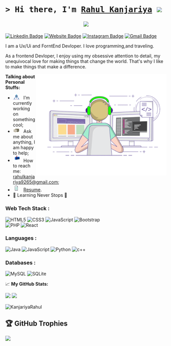 ### <samp><h2>&gt; Hi there, I'm <a href="https://gkassym.netlify.app" target="_blank">Rahul Kanjariya</a> <img src="https://media.giphy.com/media/hvRJCLFzcasrR4ia7z/giphy.gif" width="25"> </samp></h2>
<h3 align="center"> <img src="https://readme-typing-svg.herokuapp.com?color=0357F7&lines=Ui/Ux+and+FrontEnd+Devloper%3A)" /> </h3>

[![Linkedin Badge](https://img.shields.io/badge/-LinkedIn-0e76a8?style=flat-square&logo=Linkedin&logoColor=white)](https://www.linkedin.com/in/rahul-kanjariya-6672411ab/)
[![Website Badge](https://img.shields.io/badge/Website-3b5998?style=flat-square&logo=google-chrome&logoColor=white)](https://kanjariyarahul.github.io/)
[![Instagram Badge](https://img.shields.io/badge/-Instagram-e4405f?style=flat-square&logo=Instagram&logoColor=white)](https://www.instagram.com/rk_ui_ux/)
[![Gmail Badge](https://img.shields.io/badge/-Gmail-D14836?style=flat-square&logo=Gmail&logoColor=white)](mailto:rahulkanjariya9265@gmail.com)


I am a Ux/Ui and ForntEnd Devloper. I love programming,and traveling.

As a frontend Devloper, I enjoy using my obsessive attention to detail, my unequivocal love for making things that change the world. That's why I like to make things that make a difference.

<img align="right" alt="GIF" src="https://github.com/KanjariyaRahul/KanjariyaRahul/blob/main/img/coding.gif" width="408" height="318" />
  

**Talking about Personal Stuffs:**

- <img src="https://github.com/KanjariyaRahul/KanjariyaRahul/blob/main/img/developer.gif?raw=true" width="21" />&nbsp;&nbsp; I’m currently working on something cool;
- <img src="https://github.com/KanjariyaRahul/KanjariyaRahul/blob/main/img/message.gif?raw=true" width="21" />&nbsp;&nbsp; Ask me about anything, I am happy to help;
- <img src="https://github.com/KanjariyaRahul/KanjariyaRahul/blob/main/img/letterbox.gif?raw=true" width="21" />&nbsp;&nbsp; How to reach me: rahulkanjariya9265@gmail.com;
- <img src="https://github.com/KanjariyaRahul/KanjariyaRahul/blob/main/img/doc.gif?raw=true" width="21" />&nbsp;&nbsp; [Resume](https://gkassym.netlify.app/Resume.pdf).
- 🌱 Learning Never Stops 🚀

<h3 align="left">Web Tech Stack :</h3>
<div align="left">
<img alt="HTML5" src="https://img.shields.io/badge/html5-%23E34F26.svg?style=for-the-badge&logo=html5&logoColor=white"/>
<img alt="CSS3" src="https://img.shields.io/badge/css3-%231572B6.svg?style=for-the-badge&logo=css3&logoColor=white"/> 
<img alt="JavaScript" src="https://img.shields.io/badge/javascript-%23323330.svg?style=for-the-badge&logo=javascript&logoColor=%23F7DF1E"/> 
<img alt="Bootstrap" src="https://img.shields.io/badge/bootstrap-%23563D7C.svg?style=for-the-badge&logo=bootstrap&logoColor=white"/>
<br>
<img alt="PHP" src="https://img.shields.io/badge/php-%23777BB4.svg?style=for-the-badge&logo=php&logoColor=white"/>
<img alt="React" src="https://img.shields.io/badge/react-%2320232a.svg?style=for-the-badge&logo=react&logoColor=%2361DAFB"/>
</div>

<h3 align="left">Languages :</h3>
<div align="left">
  <img alt="Java" src="https://img.shields.io/badge/java-%23ED8B00.svg?style=for-the-badge&logo=java&logoColor=white"/>
  <img alt="JavaScript" src="https://img.shields.io/badge/javascript-%23323330.svg?style=for-the-badge&logo=javascript&logoColor=%23F7DF1E"/> 
  <img alt="Python" src="https://img.shields.io/badge/python-%2314354C.svg?style=for-the-badge&logo=python&logoColor=white"/>
  <img alt="c++" src="https://img.shields.io/badge/C%2B%2B-00599C?style=for-the-badge&logo=c%2B%2B&logoColor=white"/>
</div>

<h3 align="left">Databases :</h3>
<div align="left">
  <img alt="MySQL" src="https://img.shields.io/badge/mysql-%2300f.svg?style=for-the-badge&logo=mysql&logoColor=white"/>
  <img alt="SQLite" src ="https://img.shields.io/badge/sqlite-%2307405e.svg?style=for-the-badge&logo=sqlite&logoColor=white"/>
</div>

📈 **My GitHub Stats:**

<p>
  <img height="180em" src="https://github-readme-stats.vercel.app/api?username=kanjariyarahul&show_icons=true&hide_border=true&&count_private=true&include_all_commits=true" />
  <img height="180em" src="https://github-readme-stats.vercel.app/api/top-langs/?username=kanjariyarahul&exclude_repo=KNN-Image-Classification&show_icons=true&hide_border=true&layout=compact&langs_count=8"/>
</p>
  
<div>
<p><img align="center" src="https://github-readme-streak-stats.herokuapp.com/?user=KanjariyaRahul&theme=dark" alt="KanjariyaRahul" /></p>

  ## 🏆 GitHub Trophies
![](https://github-profile-trophy.vercel.app/?username=kanjariyarahul&theme=radical&no-frame=false&no-bg=false&margin-w=4)
  </div>
